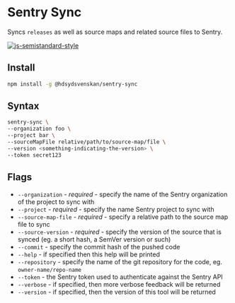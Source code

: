 # Sentry Sync

Syncs `releases` as well as source maps and related source files to Sentry.

[![js-semistandard-style](https://img.shields.io/badge/code%20style-semistandard-brightgreen.svg?style=flat)](https://github.com/Flet/semistandard)

## Install

```bash
npm install -g @hdsydsvenskan/sentry-sync
```

## Syntax

```bash
sentry-sync \
--organization foo \
--project bar \
--sourceMapFile relative/path/to/source-map/file \
--version <something-indicating-the-version> \
--token secret123
```

<!-- Or:

```bash
sentry-sync config.yml
```

Or:

```bash
cat config.yml | sentry-sync
``` -->

## Flags

* `--organization` - _required_ - specify the name of the Sentry organization of the project to sync with
* `--project` - _required_ - specify the name Sentry project to sync with
* `--source-map-file` - _required_ - specify a relative path to the source map file to sync
* `--source-version` - _required_ - specify the version of the source that is synced (eg. a short hash, a SemVer version or such)
* `--commit` - specify the commit hash of the pushed code
* `--help` - if specified then this help will be printed
* `--repository` - specify the name of the git repository for the code, eg. `owner-name/repo-name`
* `--token` - the Sentry token used to authenticate against the Sentry API
* `--verbose` - if specified, then more verbose feedback will be returned
* `--version` - if specified, then the version of this tool will be returned
